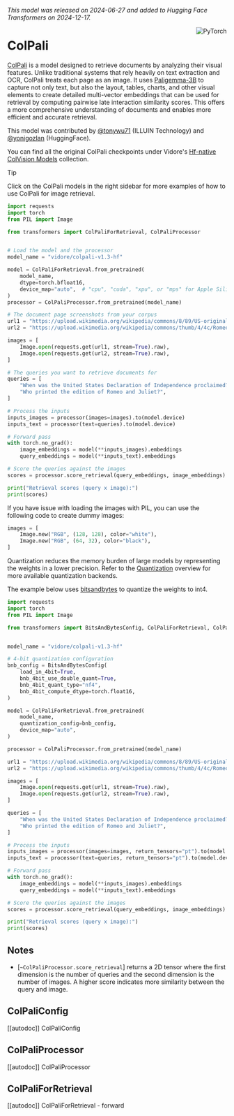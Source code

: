 <!--Copyright 2024 The HuggingFace Team. All rights reserved.
Licensed under the Apache License, Version 2.0 (the "License"); you may not use this file except in compliance with
the License. You may obtain a copy of the License at

http://www.apache.org/licenses/LICENSE-2.0

Unless required by applicable law or agreed to in writing, software distributed under the License is distributed on
an "AS IS" BASIS, WITHOUT WARRANTIES OR CONDITIONS OF ANY KIND, either express or implied. See the License for the
specific language governing permissions and limitations under the License.

⚠️ Note that this file is in Markdown but contains specific syntax for our doc-builder (similar to MDX) that may not be
rendered properly in your Markdown viewer.
-->
*This model was released on 2024-06-27 and added to Hugging Face Transformers on 2024-12-17.*

<div style="float: right;">
    <div class="flex flex-wrap space-x-1">
        <img alt="PyTorch" src="https://img.shields.io/badge/PyTorch-DE3412?style=flat&logo=pytorch&logoColor=white">
    </div>
</div>

# ColPali

[ColPali](https://huggingface.co/papers/2407.01449) is a model designed to retrieve documents by analyzing their visual features. Unlike traditional systems that rely heavily on text extraction and OCR, ColPali treats each page as an image. It uses [Paligemma-3B](./paligemma) to capture not only text, but also the layout, tables, charts, and other visual elements to create detailed multi-vector embeddings that can be used for retrieval by computing pairwise late interaction similarity scores. This offers a more comprehensive understanding of documents and enables more efficient and accurate retrieval.

This model was contributed by [@tonywu71](https://huggingface.co/tonywu71) (ILLUIN Technology) and [@yonigozlan](https://huggingface.co/yonigozlan) (HuggingFace).

You can find all the original ColPali checkpoints under Vidore's [Hf-native ColVision Models](https://huggingface.co/collections/vidore/hf-native-colvision-models-6755d68fc60a8553acaa96f7) collection.

> [!TIP]
> Click on the ColPali models in the right sidebar for more examples of how to use ColPali for image retrieval.

<hfoptions id="usage">
<hfoption id="image retrieval">

```python
import requests
import torch
from PIL import Image

from transformers import ColPaliForRetrieval, ColPaliProcessor


# Load the model and the processor
model_name = "vidore/colpali-v1.3-hf"

model = ColPaliForRetrieval.from_pretrained(
    model_name,
    dtype=torch.bfloat16,
    device_map="auto",  # "cpu", "cuda", "xpu", or "mps" for Apple Silicon
)
processor = ColPaliProcessor.from_pretrained(model_name)

# The document page screenshots from your corpus
url1 = "https://upload.wikimedia.org/wikipedia/commons/8/89/US-original-Declaration-1776.jpg"
url2 = "https://upload.wikimedia.org/wikipedia/commons/thumb/4/4c/Romeoandjuliet1597.jpg/500px-Romeoandjuliet1597.jpg"

images = [
    Image.open(requests.get(url1, stream=True).raw),
    Image.open(requests.get(url2, stream=True).raw),
]

# The queries you want to retrieve documents for
queries = [
    "When was the United States Declaration of Independence proclaimed?",
    "Who printed the edition of Romeo and Juliet?",
]

# Process the inputs
inputs_images = processor(images=images).to(model.device)
inputs_text = processor(text=queries).to(model.device)

# Forward pass
with torch.no_grad():
    image_embeddings = model(**inputs_images).embeddings
    query_embeddings = model(**inputs_text).embeddings

# Score the queries against the images
scores = processor.score_retrieval(query_embeddings, image_embeddings)

print("Retrieval scores (query x image):")
print(scores)
```

If you have issue with loading the images with PIL, you can use the following code to create dummy images:

```python
images = [
    Image.new("RGB", (128, 128), color="white"),
    Image.new("RGB", (64, 32), color="black"),
]
```

</hfoption>
</hfoptions>

Quantization reduces the memory burden of large models by representing the weights in a lower precision. Refer to the [Quantization](../quantization/overview) overview for more available quantization backends.

The example below uses [bitsandbytes](../quantization/bitsandbytes) to quantize the weights to int4.

```python
import requests
import torch
from PIL import Image

from transformers import BitsAndBytesConfig, ColPaliForRetrieval, ColPaliProcessor


model_name = "vidore/colpali-v1.3-hf"

# 4-bit quantization configuration
bnb_config = BitsAndBytesConfig(
    load_in_4bit=True,
    bnb_4bit_use_double_quant=True,
    bnb_4bit_quant_type="nf4",
    bnb_4bit_compute_dtype=torch.float16,
)

model = ColPaliForRetrieval.from_pretrained(
    model_name,
    quantization_config=bnb_config,
    device_map="auto",
)

processor = ColPaliProcessor.from_pretrained(model_name)

url1 = "https://upload.wikimedia.org/wikipedia/commons/8/89/US-original-Declaration-1776.jpg"
url2 = "https://upload.wikimedia.org/wikipedia/commons/thumb/4/4c/Romeoandjuliet1597.jpg/500px-Romeoandjuliet1597.jpg"

images = [
    Image.open(requests.get(url1, stream=True).raw),
    Image.open(requests.get(url2, stream=True).raw),
]

queries = [
    "When was the United States Declaration of Independence proclaimed?",
    "Who printed the edition of Romeo and Juliet?",
]

# Process the inputs
inputs_images = processor(images=images, return_tensors="pt").to(model.device)
inputs_text = processor(text=queries, return_tensors="pt").to(model.device)

# Forward pass
with torch.no_grad():
    image_embeddings = model(**inputs_images).embeddings
    query_embeddings = model(**inputs_text).embeddings

# Score the queries against the images
scores = processor.score_retrieval(query_embeddings, image_embeddings)

print("Retrieval scores (query x image):")
print(scores)
```

## Notes

- [`~ColPaliProcessor.score_retrieval`] returns a 2D tensor where the first dimension is the number of queries and the second dimension is the number of images. A higher score indicates more similarity between the query and image.

## ColPaliConfig

[[autodoc]] ColPaliConfig

## ColPaliProcessor

[[autodoc]] ColPaliProcessor

## ColPaliForRetrieval

[[autodoc]] ColPaliForRetrieval
    - forward
